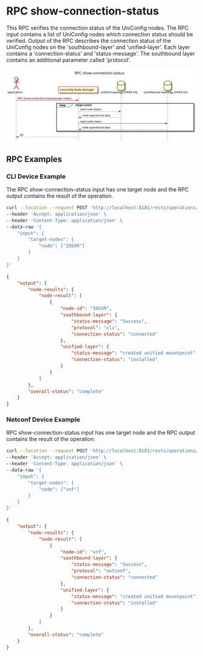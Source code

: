 # RPC show-connection-status

This RPC verifies the connection status of the UniConfig nodes. The RPC
input contains a list of UniConfig nodes which connection status should
be verified. Output of the RPC describes the connection status of the
UniConfig nodes on the 'southbound-layer' and 'unified-layer'. Each
layer contains a 'connection-status' and 'status-message'. The
southbound layer contains an additional parameter called 'protocol'.

![RPC show-connection-status](RPC_show-connection-status-RPC_show_connection_status.svg)

## RPC Examples

### CLI Device Example

The RPC show-connection-status input has one target node and the RPC
output contains the result of the operation.

```bash RPC Request
curl --location --request POST 'http://localhost:8181/rests/operations/uniconfig-manager:show-connection-status' \
--header 'Accept: application/json' \
--header 'Content-Type: application/json' \
--data-raw '{
    "input": {
        "target-nodes": {
            "node": ["IOSXR"]
        }
    }
}'
```

```json RPC Response, Status: 200
{
    "output": {
        "node-results": {
            "node-result": [
                {
                    "node-id": "IOSXR",
                    "southbound-layer": {
                        "status-message": "Success",
                        "protocol": "cli",
                        "connection-status": "connected"
                    },
                    "unified-layer": {
                        "status-message": "created unified mountpoint",
                        "connection-status": "installed"
                    }
                }
            ]
        },
        "overall-status": "complete"
    }
}
```

### Netconf Device Example

RPC show-connection-status input has one target node and the RPC output
contains the result of the operation.

```bash RPC Request
curl --location --request POST 'http://localhost:8181/rests/operations/uniconfig-manager:show-connection-status' \
--header 'Accept: application/json' \
--header 'Content-Type: application/json' \
--data-raw '{
    "input": {
        "target-nodes": {
            "node": ["vnf"]
        }
    }
}'
```

```json RPC Response, Status: 200
{
    "output": {
        "node-results": {
            "node-result": [
                {
                    "node-id": "vnf",
                    "southbound-layer": {
                        "status-message": "Success",
                        "protocol": "netconf",
                        "connection-status": "connected"
                    },
                    "unified-layer": {
                        "status-message": "created unified mountpoint",
                        "connection-status": "installed"
                    }
                }
            ]
        },
        "overall-status": "complete"
    }
}
```

